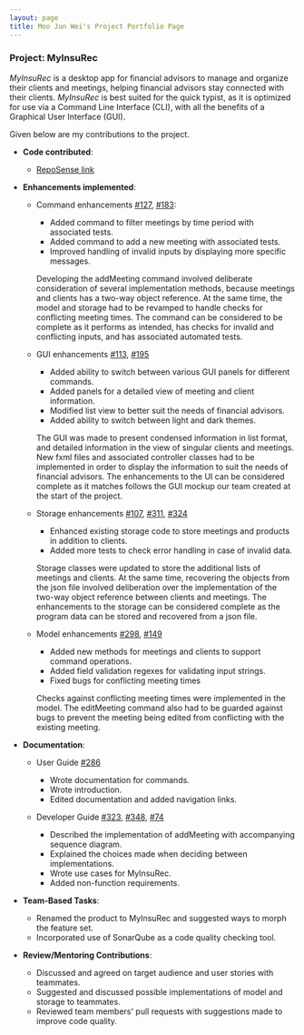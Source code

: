 ```yaml
---
layout: page
title: Moo Jun Wei's Project Portfolio Page
---
```


### Project: MyInsuRec

*MyInsuRec* is a desktop app for financial advisors to manage and organize their clients and meetings, helping
financial advisors stay connected with their clients. *MyInsuRec* is best suited for the quick typist, as it is
optimized for use via a Command Line Interface (CLI), with all the benefits of a Graphical User Interface (GUI).

Given below are my contributions to the project.


* **Code contributed**:
  * [RepoSense link](https://nus-cs2103-ay2223s1.github.io/tp-dashboard/?search=w16-4&sort=groupTitle&sortWithin=title&timeframe=commit&mergegroup=&groupSelect=groupByRepos&breakdown=true&checkedFileTypes=docs~functional-code~test-code~other&since=2022-09-16&tabOpen=true&zFR=false&tabType=authorship&tabAuthor=junweimoo&tabRepo=AY2223S1-CS2103T-W16-4%2Ftp%5Bmaster%5D&authorshipIsMergeGroup=false&authorshipFileTypes=docs~functional-code~test-code~other&authorshipIsBinaryFileTypeChecked=false&authorshipIsIgnoredFilesChecked=false)


* **Enhancements implemented**:
  * Command enhancements [#127](https://github.com/AY2223S1-CS2103T-W16-4/tp/pull/127), [#183](https://github.com/AY2223S1-CS2103T-W16-4/tp/pull/183): 
    * Added command to filter meetings by time period with associated tests.
    * Added command to add a new meeting with associated tests.
    * Improved handling of invalid inputs by displaying more specific messages.
  
    Developing the addMeeting command involved deliberate consideration of several implementation methods, because meetings and clients has a two-way object reference. At the same time, the model and storage had to be revamped to handle checks for conflicting meeting times. The command can be considered to be complete as it performs as intended, has checks for invalid and conflicting inputs, and has associated automated tests.

  * GUI enhancements [#113](https://github.com/AY2223S1-CS2103T-W16-4/tp/pull/113), [#195](https://github.com/AY2223S1-CS2103T-W16-4/tp/pull/195)
    * Added ability to switch between various GUI panels for different commands.
    * Added panels for a detailed view of meeting and client information.
    * Modified list view to better suit the needs of financial advisors.
    * Added ability to switch between light and dark themes.
    
    The GUI was made to present condensed information in list format, and detailed information in the view of singular clients and meetings. New fxml files and associated controller classes had to be implemented in order to display the information to suit the needs of financial advisors. The enhancements to the UI can be considered complete as it matches follows the GUI mockup our team created at the start of the project.

  * Storage enhancements [#107](https://github.com/AY2223S1-CS2103T-W16-4/tp/pull/107), [#311](https://github.com/AY2223S1-CS2103T-W16-4/tp/pull/311), [#324](https://github.com/AY2223S1-CS2103T-W16-4/tp/pull/324)
    * Enhanced existing storage code to store meetings and products in addition to clients.
    * Added more tests to check error handling in case of invalid data.
    
    Storage classes were updated to store the additional lists of meetings and clients. At the same time, recovering the objects from the json file involved deliberation over the implementation of the two-way object reference between clients and meetings. The enhancements to the storage can be considered complete as the program data can be stored and recovered from a json file.

  * Model enhancements [#298](https://github.com/AY2223S1-CS2103T-W16-4/tp/pull/298), [#149](https://github.com/AY2223S1-CS2103T-W16-4/tp/pull/149)
    * Added new methods for meetings and clients to support command operations.
    * Added field validation regexes for validating input strings.
    * Fixed bugs for conflicting meeting times
    
    Checks against conflicting meeting times were implemented in the model. The editMeeting command also had to be guarded against bugs to prevent the meeting being edited from conflicting with the existing meeting. 
    

* **Documentation**:
  * User Guide [#286](https://github.com/AY2223S1-CS2103T-W16-4/tp/pull/286)
    * Wrote documentation for commands.
    * Wrote introduction.
    * Edited documentation and added navigation links.

  * Developer Guide [#323](https://github.com/AY2223S1-CS2103T-W16-4/tp/pull/323), [#348](https://github.com/AY2223S1-CS2103T-W16-4/tp/pull/348), [#74](https://github.com/AY2223S1-CS2103T-W16-4/tp/pull/74)
    * Described the implementation of addMeeting with accompanying sequence diagram.
    * Explained the choices made when deciding between implementations.
    * Wrote use cases for MyInsuRec.
    * Added non-function requirements.


* **Team-Based Tasks**:
  * Renamed the product to MyInsuRec and suggested ways to morph the feature set.
  * Incorporated use of SonarQube as a code quality checking tool.


* **Review/Mentoring Contributions**:
  * Discussed and agreed on target audience and user stories with teammates.
  * Suggested and discussed possible implementations of model and storage to teammates.
  * Reviewed team members' pull requests with suggestions made to improve code quality.
